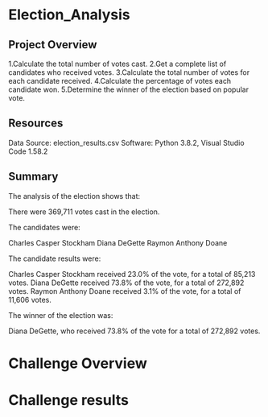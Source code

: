 # Election_Analysis

## Project Overview
1.Calculate the total number of votes cast.
2.Get a complete list of candidates who received votes.
3.Calculate the total number of votes for each candidate received.
4.Calculate the percentage of votes each candidate won.
5.Determine the winner of the election based on popular vote.


## Resources
Data Source: election_results.csv
Software: Python 3.8.2, Visual Studio Code 1.58.2

## Summary
The analysis of the election shows that:

There were 369,711 votes cast in the election.

The candidates were:

Charles Casper Stockham
Diana DeGette
Raymon Anthony Doane

The candidate results were:

Charles Casper Stockham received 23.0% of the vote, for a total of 85,213 votes.
Diana DeGette received 73.8% of the vote, for a total of 272,892 votes.
Raymon Anthony Doane received 3.1% of the vote, for a total of 11,606 votes.

The winner of the election was:

Diana DeGette, who received 73.8% of the vote for a total of 272,892 votes.

# Challenge Overview

# Challenge results


